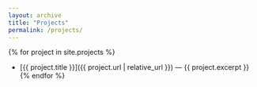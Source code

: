 ```yaml
---
layout: archive
title: "Projects"
permalink: /projects/
---
```

{% for project in site.projects %}
- [{{ project.title }}]({{ project.url | relative_url }}) — {{ project.excerpt }}
{% endfor %}
